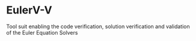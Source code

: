 # EulerV-V
Tool suit enabling the code verification, solution verification and validation of the Euler Equation Solvers
